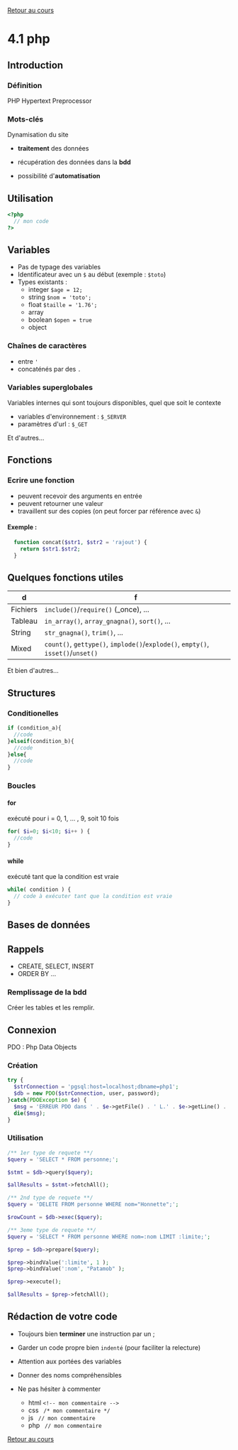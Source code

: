 [Retour au cours](../cours.md)

# 4.1 php

## Introduction

### Définition

PHP Hypertext Preprocessor

### Mots-clés

Dynamisation du site

* __traitement__ des données

* récupération des données dans la __bdd__

* possibilité d'__automatisation__

## Utilisation

```php
<?php
  // mon code
?>
```

## Variables

* Pas de typage des variables
* Identificateur avec un `$` au début (exemple : `$toto`)
* Types existants :
	- integer `$age = 12;`
	- string `$nom = 'toto';`
	- float `$taille = '1.76';`
	- array
	- boolean `$open = true`
	- object

### Chaînes de caractères

* entre `'`
* concaténés par des `.`

### Variables superglobales

Variables internes qui sont toujours disponibles, quel que soit le contexte

* variables d'environnement : `$_SERVER`
* paramètres d'url : `$_GET`

Et d'autres...

## Fonctions

### Ecrire une fonction

* peuvent recevoir des arguments en entrée
* peuvent retourner une valeur
* travaillent sur des copies (on peut forcer par référence avec `&`)

#### Exemple :

```php
  function concat($str1, $str2 = 'rajout') {
    return $str1.$str2;
  }
```

## Quelques fonctions utiles

d |	f
--- | ---
Fichiers | `include()`/`require()` (_once), ...
Tableau | `in_array()`, `array_gnagna()`, `sort()`, ...
String | `str_gnagna()`, `trim()`, ...
Mixed | `count()`, `gettype()`, `implode()`/`explode()`, `empty()`, `isset()`/`unset()`

Et bien d'autres...

## Structures

### Conditionelles

```php
if (condition_a){
  //code
}elseif(condition_b){
  //code
}else{
  //code
}
```
### Boucles

#### for

exécuté pour i = 0, 1, ... , 9, soit 10 fois

```php
for( $i=0; $i<10; $i++ ) {
  //code
}
```

#### while

exécuté tant que la condition est vraie

```php
while( condition ) {
  // code à exécuter tant que la condition est vraie
}
```

## Bases de données

## Rappels

* CREATE, SELECT, INSERT
* ORDER BY
...

### Remplissage de la bdd

Créer les tables et les remplir.

## Connexion

PDO : Php Data Objects

### Création

```php
try {
  $strConnection = 'pgsql:host=localhost;dbname=php1';
  $db = new PDO($strConnection, user, password);
}catch(PDOException $e) {
  $msg = 'ERREUR PDO dans ' . $e->getFile() . ' L.' . $e->getLine() . ' : ' . $e->getMessage();
  die($msg);
}
```

### Utilisation

```php
/** 1er type de requete **/
$query = 'SELECT * FROM personne;';

$stmt = $db->query($query);

$allResults = $stmt->fetchAll();

/** 2nd type de requete **/
$query = 'DELETE FROM personne WHERE nom="Honnette";';

$rowCount = $db->exec($query);

/** 3eme type de requete **/
$query = 'SELECT * FROM personne WHERE nom=:nom LIMIT :limite;';

$prep = $db->prepare($query);

$prep->bindValue(':limite', 1 );
$prep->bindValue(':nom', "Patamob" );

$prep->execute();

$allResults = $prep->fetchAll();
```

## Rédaction de votre code

- Toujours bien __terminer__ une instruction par un ;

- Garder un code propre bien `indenté` (pour faciliter la relecture)

- Attention aux portées des variables

- Donner des noms compréhensibles

- Ne pas hésiter à commenter
	* html `<!-- mon commentaire -->`
	* css ` /* mon commentaire */`
	* js ` // mon commentaire`
	* php ` // mon commentaire`

[Retour au cours](../cours.md)

